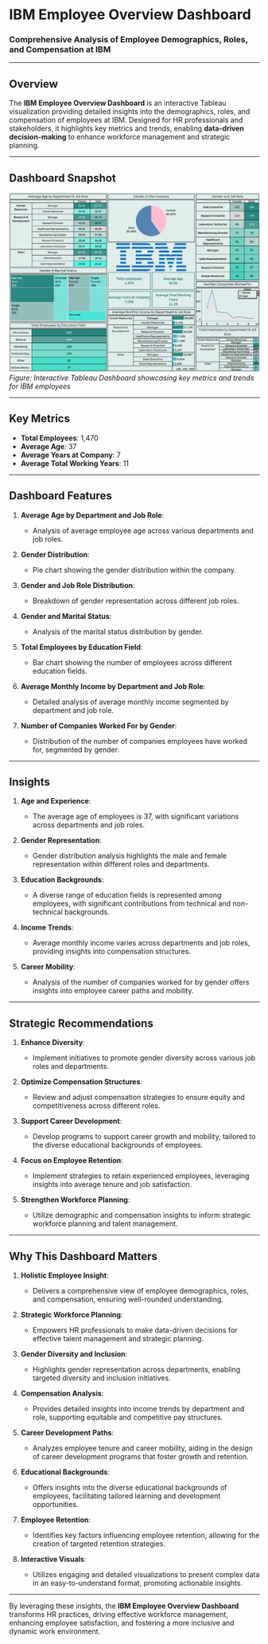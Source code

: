 # **IBM Employee Overview Dashboard**  
### **Comprehensive Analysis of Employee Demographics, Roles, and Compensation at IBM**  

---

## **Overview**  
The **IBM Employee Overview Dashboard** is an interactive Tableau visualization providing detailed insights into the demographics, roles, and compensation of employees at IBM. Designed for HR professionals and stakeholders, it highlights key metrics and trends, enabling **data-driven decision-making** to enhance workforce management and strategic planning.

---

## **Dashboard Snapshot**  

![IBM Employee Overview Dashboard](Dashboard_Image.png)  
*Figure: Interactive Tableau Dashboard showcasing key metrics and trends for IBM employees*  

---

## **Key Metrics**  
- **Total Employees**: 1,470  
- **Average Age**: 37  
- **Average Years at Company**: 7  
- **Average Total Working Years**: 11  

---

## **Dashboard Features**  

1. **Average Age by Department and Job Role**:  
   - Analysis of average employee age across various departments and job roles.

2. **Gender Distribution**:  
   - Pie chart showing the gender distribution within the company.

3. **Gender and Job Role Distribution**:  
   - Breakdown of gender representation across different job roles.

4. **Gender and Marital Status**:  
   - Analysis of the marital status distribution by gender.

5. **Total Employees by Education Field**:  
   - Bar chart showing the number of employees across different education fields.

6. **Average Monthly Income by Department and Job Role**:  
   - Detailed analysis of average monthly income segmented by department and job role.

7. **Number of Companies Worked For by Gender**:  
   - Distribution of the number of companies employees have worked for, segmented by gender.

---

## **Insights**  

1. **Age and Experience**:  
   - The average age of employees is 37, with significant variations across departments and job roles.

2. **Gender Representation**:  
   - Gender distribution analysis highlights the male and female representation within different roles and departments.

3. **Education Backgrounds**:  
   - A diverse range of education fields is represented among employees, with significant contributions from technical and non-technical backgrounds.

4. **Income Trends**:  
   - Average monthly income varies across departments and job roles, providing insights into compensation structures.

5. **Career Mobility**:  
   - Analysis of the number of companies worked for by gender offers insights into employee career paths and mobility.

---

## **Strategic Recommendations**  

1. **Enhance Diversity**:  
   - Implement initiatives to promote gender diversity across various job roles and departments.

2. **Optimize Compensation Structures**:  
   - Review and adjust compensation strategies to ensure equity and competitiveness across different roles.

3. **Support Career Development**:  
   - Develop programs to support career growth and mobility, tailored to the diverse educational backgrounds of employees.

4. **Focus on Employee Retention**:  
   - Implement strategies to retain experienced employees, leveraging insights into average tenure and job satisfaction.

5. **Strengthen Workforce Planning**:  
   - Utilize demographic and compensation insights to inform strategic workforce planning and talent management.

---

## **Why This Dashboard Matters**  
1. **Holistic Employee Insight**:  
      - Delivers a comprehensive view of employee demographics, roles, and compensation, ensuring well-rounded understanding.

2. **Strategic Workforce Planning**:  
      - Empowers HR professionals to make data-driven decisions for effective talent management and strategic planning.

3. **Gender Diversity and Inclusion**:  
      - Highlights gender representation across departments, enabling targeted diversity and inclusion initiatives.

4. **Compensation Analysis**:  
      - Provides detailed insights into income trends by department and role, supporting equitable and competitive pay structures.

5. **Career Development Paths**:  
      - Analyzes employee tenure and career mobility, aiding in the design of career development programs that foster growth and retention.

6. **Educational Backgrounds**:  
      - Offers insights into the diverse educational backgrounds of employees, facilitating tailored learning and development opportunities.

7. **Employee Retention**:  
      - Identifies key factors influencing employee retention, allowing for the creation of targeted retention strategies.

8. **Interactive Visuals**:  
      - Utilizes engaging and detailed visualizations to present complex data in an easy-to-understand format, promoting actionable insights.

---

By leveraging these insights, the **IBM Employee Overview Dashboard** transforms HR practices, driving effective workforce management, enhancing employee satisfaction, and fostering a more inclusive and dynamic work environment.
